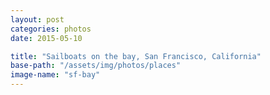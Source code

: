 ```yaml
---
layout: post
categories: photos
date: 2015-05-10

title: "Sailboats on the bay, San Francisco, California"
base-path: "/assets/img/photos/places"
image-name: "sf-bay"
---
```

